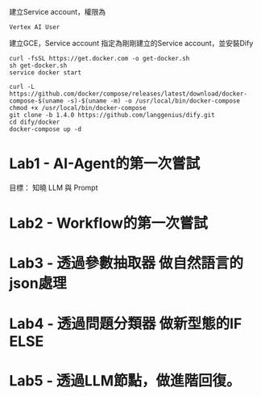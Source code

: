 建立Service account，權限為
```
Vertex AI User
```


建立GCE，Service account 指定為剛剛建立的Service account，並安裝Dify
```
curl -fsSL https://get.docker.com -o get-docker.sh
sh get-docker.sh
service docker start

curl -L https://github.com/docker/compose/releases/latest/download/docker-compose-$(uname -s)-$(uname -m) -o /usr/local/bin/docker-compose 
chmod +x /usr/local/bin/docker-compose 
git clone -b 1.4.0 https://github.com/langgenius/dify.git 
cd dify/docker 
docker-compose up -d
```

# Lab1 - AI-Agent的第一次嘗試

目標： 知曉 LLM 與 Prompt

# Lab2 - Workflow的第一次嘗試

# Lab3 - 透過參數抽取器 做自然語言的json處理

# Lab4 - 透過問題分類器 做新型態的IF ELSE

# Lab5 - 透過LLM節點，做進階回復。

